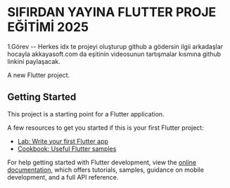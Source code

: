 # SIFIRDAN YAYINA FLUTTER PROJE EĞİTİMİ 2025
1.Görev -- Herkes idx te projeyi oluşturup github a gödersin
ilgii arkadaşlar hocayla akkayasoft.com da eşitinin videosunun tartışmalar kısmına github linkini paylaşacak.

A new Flutter project.

## Getting Started

This project is a starting point for a Flutter application.

A few resources to get you started if this is your first Flutter project:

- [Lab: Write your first Flutter app](https://docs.flutter.dev/get-started/codelab)
- [Cookbook: Useful Flutter samples](https://docs.flutter.dev/cookbook)

For help getting started with Flutter development, view the
[online documentation](https://docs.flutter.dev/), which offers tutorials,
samples, guidance on mobile development, and a full API reference.
